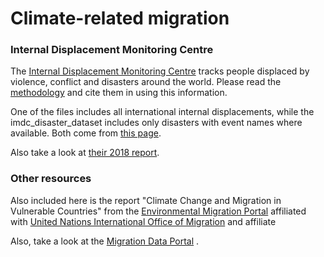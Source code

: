 # Climate-related migration

### Internal Displacement Monitoring Centre

The [Internal Displacement Monitoring Centre](http://www.internal-displacement.org/) tracks people displaced by violence, conflict and disasters around the world. Please read the [methodology](http://www.internal-displacement.org/database/methodology) and cite them in using this information.

One of the files includes all international internal displacements, while the imdc_disaster_dataset includes only disasters with event names where available. Both come from [this page](http://www.internal-displacement.org/database/displacement-data).

Also take a look at [their 2018 report](http://www.internal-displacement.org/global-report/grid2018/).

### Other resources

Also included here is the report "Climate Change and Migration in Vulnerable Countries" from the [Environmental Migration Portal](https://environmentalmigration.iom.int/) affiliated with [United Nations International Office of Migration](https://www.iom.int/migration-and-climate-change) and affiliate


Also, take a look at the [Migration Data Portal](https://migrationdataportal.org/themes/environmental_migration) .


